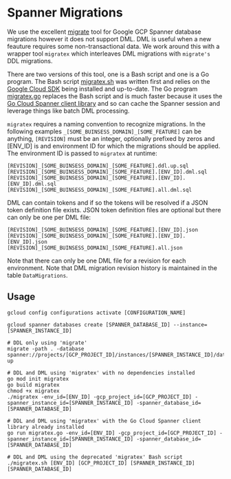 # Spanner Migrations

We use the excellent [migrate](https://github.com/golang-migrate/migrate) tool for Google GCP Spanner database migrations however it does not support DML.
DML is useful when a new feauture requires some non-transactional data.
We work around this with a wrapper tool `migratex` which interleaves DML migrations with `migrate's` DDL migrations.

There are two versions of this tool, one is a Bash script and one is a Go program.
The Bash script [migratex.sh](https://github.com/localcover/public/blob/master/spanner-migrations/migratex.sh) was written first and relies on the [Google Cloud SDK](https://cloud.google.com/sdk/install) being installed and up-to-date.
The Go program [migratex.go](https://github.com/localcover/public/blob/master/spanner-migrations/migratex.go) replaces the Bash script and is much faster because it uses the [Go Cloud Spanner client library](https://cloud.google.com/spanner/docs/reference/libraries#client-libraries-install-go) and so can cache the Spanner session and leverage things like batch DML processing.

`migratex` requires a naming convention to recognize migrations.
In the following examples `_[SOME_BUINSESS_DOMAIN]_[SOME_FEATURE]` can be anything, `[REVISION]` must be an integer, optionally prefixed by zeros and [ENV_ID] is and environment ID for which the migrations should be applied.
The environment ID is passed to `migratex` at runtime:

    [REVISION]_[SOME_BUINSESS_DOMAIN]_[SOME_FEATURE].ddl.up.sql
    [REVISION]_[SOME_BUINSESS_DOMAIN]_[SOME_FEATURE].[ENV_ID].dml.sql
    [REVISION]_[SOME_BUINSESS_DOMAIN]_[SOME_FEATURE].[ENV_ID].[ENV_ID].dml.sql
    [REVISION]_[SOME_BUINSESS_DOMAIN]_[SOME_FEATURE].all.dml.sql

DML can contain tokens and if so the tokens will be resolved if a JSON token definition file exists.
JSON token definition files are optional but there can only be one per DML file:

    [REVISION]_[SOME_BUINSESS_DOMAIN]_[SOME_FEATURE].[ENV_ID].json
    [REVISION]_[SOME_BUINSESS_DOMAIN]_[SOME_FEATURE].[ENV_ID].[ENV_ID].json
    [REVISION]_[SOME_BUINSESS_DOMAIN]_[SOME_FEATURE].all.json

Note that there can only be one DML file for a revision for each environment.
Note that DML migration revision history is maintained in the table `DataMigrations`.

## Usage

```shell
gcloud config configurations activate [CONFIGURATION_NAME]

gcloud spanner databases create [SPANNER_DATABASE_ID] --instance=[SPANNER_INSTANCE_ID]

# DDL only using 'migrate'
migrate -path . -database spanner://projects/[GCP_PROJECT_ID]/instances/[SPANNER_INSTANCE_ID]/databases/[SPANNER_DATABASE_ID] up

# DDL and DML using 'migratex' with no dependencies installed
go mod init migratex
go build migratex
chmod +x migratex
./migratex -env_id=[ENV_ID] -gcp_project_id=[GCP_PROJECT_ID] -spanner_instance_id=[SPANNER_INSTANCE_ID] -spanner_database_id=[SPANNER_DATABASE_ID]

# DDL and DML using 'migratex' with the Go Cloud Spanner client library already installed
go run migratex.go -env_id=[ENV_ID] -gcp_project_id=[GCP_PROJECT_ID] -spanner_instance_id=[SPANNER_INSTANCE_ID] -spanner_database_id=[SPANNER_DATABASE_ID]

# DDL and DML using the deprecated 'migratex' Bash script
./migratex.sh [ENV_ID] [GCP_PROJECT_ID] [SPANNER_INSTANCE_ID] [SPANNER_DATABASE_ID]
```
